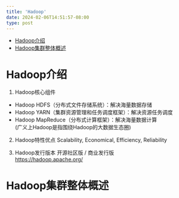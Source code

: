 ```yaml
---
title: 'Hadoop'
date: 2024-02-06T14:51:57-08:00
type: post
---
```


- [Hadoop介绍](#hadoop介绍)
- [Hadoop集群整体概述](#hadoop集群整体概述)

# Hadoop介绍
1. Hadoop核心组件
- Hadoop HDFS（分布式文件存储系统）：解决海量数据存储
- Hadoop YARN（集群资源管理和任务调度框架）：解决资源任务调度
- Hadoop MapReduce（分布式计算框架）：解决海量数据计算          
(广义上Hadoop是指围绕Hadoop的大数据生态圈)

2. Hadoop特性优点
Scalability, Economical, Efficiency, Reliability

3. Hadoop发行版本
开源社区版 / 商业发行版         
https://hadoop.apache.org/          

# Hadoop集群整体概述
